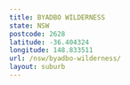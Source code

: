 ```yaml
---
title: BYADBO WILDERNESS
state: NSW
postcode: 2628
latitude: -36.404324
longitude: 148.833511
url: /nsw/byadbo-wilderness/
layout: suburb
---
```

